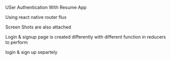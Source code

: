USer Authentication With Resume App

Using react native router flux

Screen Shots are also attached 

Login & signup page is created differently with different function in reducers to perform

login & sign up separtely